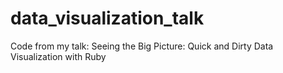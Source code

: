 data_visualization_talk
=======================

Code from my talk: Seeing the Big Picture: Quick and Dirty Data Visualization with Ruby
